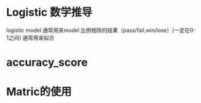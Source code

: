 # Logistic 数学推导
logistic model 通常用来model 比例相除的结果（pass/fail,win/lose）(一定在0-1之间)
通常用来拟合
# accuracy_score
# Matric的使用
